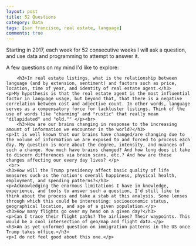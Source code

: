 ```yaml
---
layout: post
title: 52 Questions
category: Data
tags: [san francisco, real estate, language]
comments: true
---
```


<p>
Starting in 2017, each week for 52 consecutive weeks I will ask a question, and use data and programming to attempt to answer it.</p>

A few questions on my mind I'd like to explore:

		<h3>In real estate listings, what is the relationship between language (and by extension, sentiment) and factors such as price, location, time of year, and identity of real estate agent.</h3>
  	<p>My hypothesis is that the real estate agent is the most influential factor in language usage, but beyond that, that there is a negative correlation between cost and adjective count. In other words, language serves as a compensatory force for lackluster listings. Think of the use of words like "charming" and "rustic" that really mean "dilapidated" and "old."" </p><br>
 		<h3>How are our brains changing in response to the increasing amount of information we encounter in the world?</h3>
  	<p>It is well known that our brains have changed/are changing due to the volume of information we are exposed to and forced to process each day. My question is more about the degree, intensity, and nuances of such a change. How much have brains changed? And how long does it take to discern differences via brain scans, etc.? And how are these changes affecting our every day lives? </p>
  	 <br>
  	<h3>How will the Trump presidency affect basic quality of life measures such as the nation's overall happiness, physical health, employment, and spending patterns?</h3>
  	<p>Acknowledging the enormous limitations I have in knowledge, experience, and tools to answer such a question, I'd still like to think about the process and take a stab at this analysis. Some lenses through which this could be interesting: socioeconomic status, geographical location, and age of a given population.</p>
  	<h3>How many flights go over my head on a given day?</h3>
  	<p>Can I trace their flight paths? The airlines? Their waypoints. This would be a cool intersection of geo/map and flight data.</p>
  	<h3>An as yet unformed question on immigration patterns in the US once Trump takes office.</h3>
  	<p>I do not feel good about this one.</p>
